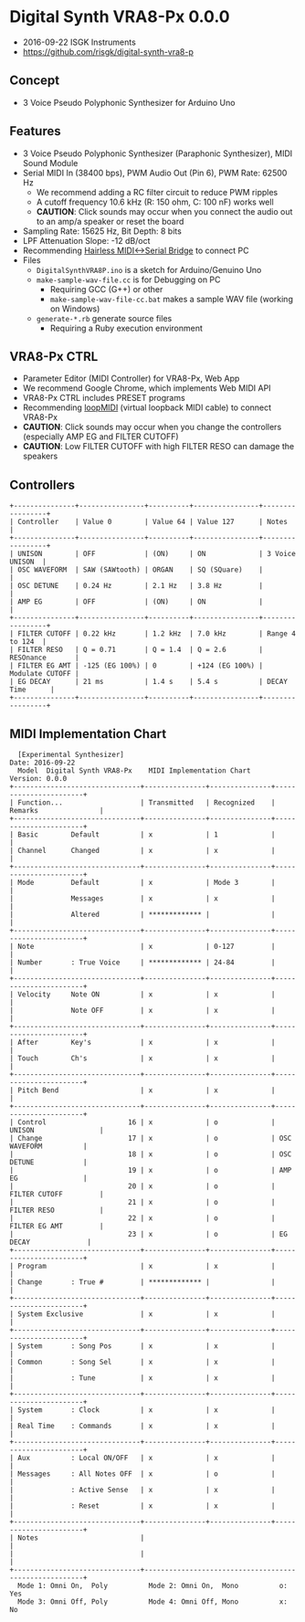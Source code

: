 # Digital Synth VRA8-Px 0.0.0

- 2016-09-22 ISGK Instruments
- <https://github.com/risgk/digital-synth-vra8-p>

## Concept

- 3 Voice Pseudo Polyphonic Synthesizer for Arduino Uno

## Features

- 3 Voice Pseudo Polyphonic Synthesizer (Paraphonic Synthesizer), MIDI Sound Module
- Serial MIDI In (38400 bps), PWM Audio Out (Pin 6), PWM Rate: 62500 Hz
    - We recommend adding a RC filter circuit to reduce PWM ripples
    - A cutoff frequency 10.6 kHz (R: 150 ohm, C: 100 nF) works well
    - **CAUTION**: Click sounds may occur when you connect the audio out to an amp/a speaker or reset the board
- Sampling Rate: 15625 Hz, Bit Depth: 8 bits
- LPF Attenuation Slope: -12 dB/oct
- Recommending [Hairless MIDI<->Serial Bridge](http://projectgus.github.io/hairless-midiserial/) to connect PC
- Files
    - `DigitalSynthVRA8P.ino` is a sketch for Arduino/Genuino Uno
    - `make-sample-wav-file.cc` is for Debugging on PC
        - Requiring GCC (G++) or other
        - `make-sample-wav-file-cc.bat` makes a sample WAV file (working on Windows)
    - `generate-*.rb` generate source files
        - Requiring a Ruby execution environment

## VRA8-Px CTRL

- Parameter Editor (MIDI Controller) for VRA8-Px, Web App
- We recommend Google Chrome, which implements Web MIDI API
- VRA8-Px CTRL includes PRESET programs
- Recommending [loopMIDI](http://www.tobias-erichsen.de/software/loopmidi.html) (virtual loopback MIDI cable) to connect VRA8-Px
- **CAUTION**: Click sounds may occur when you change the controllers (especially AMP EG and FILTER CUTOFF)
- **CAUTION**: Low FILTER CUTOFF with high FILTER RESO can damage the speakers

## Controllers

    +---------------+----------------+----------+----------------+-----------------+
    | Controller    | Value 0        | Value 64 | Value 127      | Notes           |
    +---------------+----------------+----------+----------------+-----------------+
    | UNISON        | OFF            | (ON)     | ON             | 3 Voice UNISON  |
    | OSC WAVEFORM  | SAW (SAWtooth) | ORGAN    | SQ (SQuare)    |                 |
    | OSC DETUNE    | 0.24 Hz        | 2.1 Hz   | 3.8 Hz         |                 |
    | AMP EG        | OFF            | (ON)     | ON             |                 |
    +---------------+----------------+----------+----------------+-----------------+
    | FILTER CUTOFF | 0.22 kHz       | 1.2 kHz  | 7.0 kHz        | Range 4 to 124  |
    | FILTER RESO   | Q = 0.71       | Q = 1.4  | Q = 2.6        | RESOnance       |
    | FILTER EG AMT | -125 (EG 100%) | 0        | +124 (EG 100%) | Modulate CUTOFF |
    | EG DECAY      | 21 ms          | 1.4 s    | 5.4 s          | DECAY Time      |
    +---------------+----------------+----------+----------------+-----------------+

## MIDI Implementation Chart

      [Experimental Synthesizer]                                      Date: 2016-09-22       
      Model  Digital Synth VRA8-Px    MIDI Implementation Chart       Version: 0.0.0         
    +-------------------------------+---------------+---------------+-----------------------+
    | Function...                   | Transmitted   | Recognized    | Remarks               |
    +-------------------------------+---------------+---------------+-----------------------+
    | Basic        Default          | x             | 1             |                       |
    | Channel      Changed          | x             | x             |                       |
    +-------------------------------+---------------+---------------+-----------------------+
    | Mode         Default          | x             | Mode 3        |                       |
    |              Messages         | x             | x             |                       |
    |              Altered          | ************* |               |                       |
    +-------------------------------+---------------+---------------+-----------------------+
    | Note                          | x             | 0-127         |                       |
    | Number       : True Voice     | ************* | 24-84         |                       |
    +-------------------------------+---------------+---------------+-----------------------+
    | Velocity     Note ON          | x             | x             |                       |
    |              Note OFF         | x             | x             |                       |
    +-------------------------------+---------------+---------------+-----------------------+
    | After        Key's            | x             | x             |                       |
    | Touch        Ch's             | x             | x             |                       |
    +-------------------------------+---------------+---------------+-----------------------+
    | Pitch Bend                    | x             | x             |                       |
    +-------------------------------+---------------+---------------+-----------------------+
    | Control                    16 | x             | o             | UNISON                |
    | Change                     17 | x             | o             | OSC WAVEFORM          |
    |                            18 | x             | o             | OSC DETUNE            |
    |                            19 | x             | o             | AMP EG                |
    |                            20 | x             | o             | FILTER CUTOFF         |
    |                            21 | x             | o             | FILTER RESO           |
    |                            22 | x             | o             | FILTER EG AMT         |
    |                            23 | x             | o             | EG DECAY              |
    +-------------------------------+---------------+---------------+-----------------------+
    | Program                       | x             | x             |                       |
    | Change       : True #         | ************* |               |                       |
    +-------------------------------+---------------+---------------+-----------------------+
    | System Exclusive              | x             | x             |                       |
    +-------------------------------+---------------+---------------+-----------------------+
    | System       : Song Pos       | x             | x             |                       |
    | Common       : Song Sel       | x             | x             |                       |
    |              : Tune           | x             | x             |                       |
    +-------------------------------+---------------+---------------+-----------------------+
    | System       : Clock          | x             | x             |                       |
    | Real Time    : Commands       | x             | x             |                       |
    +-------------------------------+---------------+---------------+-----------------------+
    | Aux          : Local ON/OFF   | x             | x             |                       |
    | Messages     : All Notes OFF  | x             | o             |                       |
    |              : Active Sense   | x             | x             |                       |
    |              : Reset          | x             | x             |                       |
    +-------------------------------+---------------+---------------+-----------------------+
    | Notes                         |                                                       |
    |                               |                                                       |
    +-------------------------------+-------------------------------------------------------+
      Mode 1: Omni On,  Poly          Mode 2: Omni On,  Mono          o: Yes                 
      Mode 3: Omni Off, Poly          Mode 4: Omni Off, Mono          x: No                  
